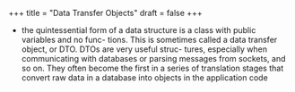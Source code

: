 +++
title = "Data Transfer Objects"
draft = false
+++

-   the quintessential form of a data structure is a class with public variables and no func- tions. This is sometimes called a data transfer object, or DTO. DTOs are very useful struc- tures, especially when communicating with databases or parsing messages from sockets, and so on. They often become the first in a series of translation stages that convert raw data in a database into objects in the application code
